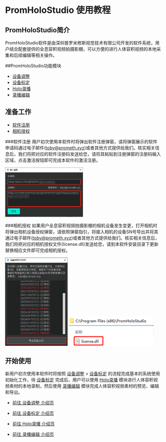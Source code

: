 # PromHoloStudio 使用教程

## PromHoloStudio简介

PromHoloStudio软件是由深圳普罗米修斯视觉技术有限公司开发的软件系统，用户结合配套提供的全息容积视频拍摄影棚，可以方便的进行人体容积视频的本地采集和后续编辑等相关操作。

##<span id = "id_promholostudio">PromHoloStudio功能模块</span>

* [设备调整](page_deviceSetting.md#id_page_deviceSetting)
* [设备标定](page_deviceCalib.md#id_page_deviceCalib)
* [Holo录播](page_capture.md#id_page_capture)
* [录播编辑](page_holoEdit.md#id_page_holoEdit)

## 准备工作
* [软件注册](#Registration)
* [相机授权](#CameraLicense)

###<span id = "Registration">软件注册</span>
用户初次使用本软件时将弹出软件注册弹窗，请将弹窗展示的软件申请码通过电子邮件(<toby@prometh.xyz>)或者其他方式提供给我们。核实相关信息后，我们将把对应的软件注册码发送给您，请将其粘贴到注册弹窗的注册码输入区域，点击激活按钮即可完成本软件的激活注册。

<img src="imgs/PromHoloStudio/img_register.png" width="50%">

###<span id = "CameraLicense">相机授权</span>
如果用户全息容积视频拍摄影棚的相机设备发生变更，打开相机时将弹出相机设备授权弹窗，请依照弹窗指引，将接入相机的设备SN号导出并将其通过电子邮件(<toby@prometh.xyz>)或者其他方式提供给我们。核实相关信息后，我们将把对应的相机授权文件(license.dll)发送给您，请到本软件安装目录下更新替换相应文件即可完成相机授权。

<img src="imgs/PromHoloStudio/img_cameralicense2.png" width="40%">  <img src="imgs/PromHoloStudio/img_cameralicense.png" height="50%">

## 开始使用

新用户初次使用本软件时将按照 [设备调整](page_deviceSetting.md#id_page_deviceSetting) > [设备标定](page_deviceCalib.md#id_page_deviceCalib) 的流程完成基本的系统使用初始化工作，待 [设备标定](page_deviceCalib.md#id_page_deviceCalib) 完成后，用户可以使用 [Holo录播](page_capture.md#id_page_capture) 模块进行人体容积视频素材的本地录制，然后使用 [录播编辑](page_holoEdit.md#id_page_holoEdit) 模块完成人体容积视频素材的预览、编辑和导出。

* [前往 设备调整 介绍页](page_deviceSetting.md#id_page_deviceSetting)

* [前往 设备标定 介绍页](page_deviceCalib.md#page_deviceCalib)

* [前往 Holo录播 介绍页](page_capture.md#id_page_capture)

* [前往 录播编辑 介绍页](page_holoEdit.md#id_page_holoEdit)
